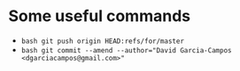 # Some useful commands
* ```bash git push origin HEAD:refs/for/master```
* ```bash git commit --amend --author="David Garcia-Campos <dgarciacampos@gmail.com>"```
